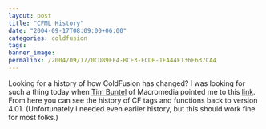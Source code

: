 ```yaml
---
layout: post
title: "CFML History"
date: "2004-09-17T08:09:00+06:00"
categories: coldfusion 
tags: 
banner_image: 
permalink: /2004/09/17/0CD89FF4-BCE3-FCDF-1FA44F136F637CA4
---
```


Looking for a history of how ColdFusion has changed? I was looking for such a thing today when <a href="http://www.buntel.com/blog/">Tim Buntel</a> of Macromedia pointed me to this <a href="http://www.macromedia.com/support/coldfusion/ts/documents/cfmlhistory.htm">link</a>. From here you can see the history of CF tags and functions back to version 4.01. (Unfortunately I needed even earlier history, but this should work fine for most folks.)